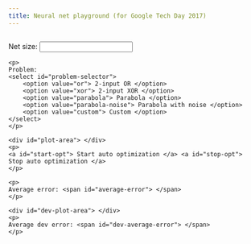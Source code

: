 ```yaml
---
title: Neural net playground (for Google Tech Day 2017)
---
```


<script src="https://ajax.googleapis.com/ajax/libs/jquery/3.1.1/jquery.min.js"></script>
<link rel="stylesheet" href="https://ajax.googleapis.com/ajax/libs/jqueryui/1.12.1/themes/smoothness/jquery-ui.css">
<script src="https://ajax.googleapis.com/ajax/libs/jqueryui/1.12.1/jquery-ui.min.js"></script>
<script src="https://cdn.plot.ly/plotly-latest.min.js"></script>

<script>
// Global state.
var problem = {};
var layer_sizes = [];
var layers = [];
var node_map = {};
var opt_state = {};

function nonLinearity(x) {
    return x > 0 ? x : 0;
    // return Math.log(1 + Math.exp(x));
}

function setUpProblem() {
    var problem_name = $('#problem-selector').val();
    problem = {};
    if (problem_name == 'or') {
        problem.input_size = 2;
        problem.inputs = [[0, 0], [0, 1], [1, 0], [1, 1]];
        problem.outputs = [0, 1, 1, 1];
        problem.dev_inputs = [];
        problem.dev_outputs = [];
        problem.error_type = 'binary';
    }

    if (problem_name == 'xor') {
        problem.input_size = 2;
        problem.inputs = [[0, 0], [0, 1], [1, 0], [1, 1]];
        problem.outputs = [0, 1, 1, 0];
        problem.dev_inputs = [];
        problem.dev_outputs = [];
        problem.error_type = 'binary';
    }

    if (problem_name == 'parabola' || problem_name == 'parabola-noise') {
        problem.input_size = 1;
        problem.inputs = [-10, -8, -6, -4, -2, 0, 2, 4, 6, 8, 10];
        problem.dev_inputs = [-9, -7, -5, -3, -1, 1, 3, 5, 7, 9];
        problem.error_type = 'square';
        problem.outputs = [];
        for (var input_i in problem.inputs) {
            problem.outputs[input_i] = Math.pow(problem.inputs[input_i], 2);
            if (problem_name == 'parabola-noise') {
                problem.outputs[input_i] += Plotly.d3.random.normal()() * 8;
            }
        }
        problem.dev_outputs = [];
        for (var input_i in problem.dev_inputs) {
            problem.dev_outputs[input_i] = Math.pow(problem.dev_inputs[input_i], 2);
        }
    }

    if (problem.name == 'custom') {

    }

    return problem;
}

function setUpOptState() {
    opt_state = {
        on: false,
        refresh_wait_time: 100,
        step_size: 0.1,
        next_layer: 1,
        next_node: 0,
    }
}

function parseLayerSizes() {
    var sizes = $('#net-size-box').val().split(',');
    layer_sizes = [problem.input_size];
    var n_layers = 1;
    for (size_i = 0; size_i < sizes.length; size_i++) {
        var this_size = parseInt(sizes[size_i]);
        if (this_size == 0 || isNaN(this_size)) {
            continue;
        }
        layer_sizes[n_layers] = this_size;
        n_layers++;
    }
    layer_sizes[n_layers] = 1;
    return layer_sizes;
}

function renderNet(layers) {
    $('#net').text('');
    for (var layer in layers) {
        renderLayer(layers[layer]);
    }
    $(".param-box").on('spinchange', readUpdatedParams);
    $(".param-box").on('spinstop', readUpdatedParams);
}

function renderLayer(layer) {
    $('<div/>', {
        class: 'clearer',
    }).appendTo('#net');
    for (var node in layer) {
        renderNode(layer[node]);
    }
}

function renderNode(node) {
    $('<div>', {
        id: node.id,
        class: 'node',
    }).text('').appendTo('#net');
    if (node.node_type == 'input') {
        renderInput(node);
    } else if (node.node_type == 'fconn') {
        renderFconn(node);
    }
}

function renderInput(node) {
    var node_selector = '#' + node.id;
    $(node_selector).append('Input: ')
    $('<span>', {
        id: node.id + 'input',
        class: 'input-span',
    }).appendTo(node_selector);    
}

function renderFconn(node) {
    var node_selector = '#' + node.id;
    $(node_selector).append('m = ');
    for (var parent_i in node.params.m) {
        $('<input>', {
            type: 'text',
            value: node.params.m[parent_i],
            id: node.id + 'm' + parent_i,
            class: 'param-box',
            param_type: 'm',
            m_idx: parent_i,
        }).appendTo(node_selector);
        $('#' + node.id + 'm' + parent_i).spinner({
            step: 0.1,
        });
    }

    $(node_selector).append('<br /> b = ');
    $('<input>', {
        type: 'text',
        value: node.params.b,
        id: node.id + 'b',
        class: 'param-box',
        param_type: 'b',
    }).appendTo(node_selector);
    $('#' + node.id + 'b').spinner({
        step: 0.1,
    });

    $(node_selector).append('<br /> Output value:');
    $('<span>', {
        id: node.id + 'output',
        class: 'output-span',
    }).appendTo(node_selector);
}

function setInputs(input_list, first_layer) {
    if (first_layer.length == 1) {
        first_layer[0].params.value = input_list;
    } else {
        for (var node_i in first_layer) {
            first_layer[node_i].params.value = input_list[node_i];
        }
    }
}

function forward(layers) {
    var all_outputs = [];
    for (var layer_i in layers) {
        var layer_outputs = [];
        if (layer_i == 0) {
            for (var node_i in layers[layer_i]) {
                var node = layers[layer_i][node_i];
                var this_value = node.params.value;
                layer_outputs[node_i] = this_value;
            }
        } else {
            for (var node_i in layers[layer_i]) {
                var node = layers[layer_i][node_i];
                var out_value = node.params.b;
                for (prev_node_i in layers[layer_i - 1]) {
                    out_value += all_outputs[layer_i - 1][prev_node_i] * node.params.m[prev_node_i];
                }
                var floored_value = nonLinearity(out_value);
                layer_outputs[node_i] = floored_value;
            }
        }
        all_outputs[layer_i] = layer_outputs;
    }
    return all_outputs;
}

function forwardMultiple(layers, inputs) {
    var outputs = [];
    for (var input_i in inputs) {
        setInputs(inputs[input_i], layers[0]);
        var this_outputs = forward(layers);
        outputs[input_i] = this_outputs[layers.length - 1][0];
    }
    return outputs;
}

function getAverageError(predicted, truth, error_type) {
    var new_predicted = [];
    if (error_type === 'binary') {
        for (var i in predicted) {
            new_predicted[i] = Math.min(Math.max(predicted[i], 0), 1);
        }
    } else {
        new_predicted = predicted;
    }

    var err = 0;
    for (var i in new_predicted) {
        err += Math.pow(new_predicted[i] - truth[i], 2);
    }
    return err / new_predicted.length;
}

function updateValues(layers, all_outputs) {
    for (var layer_i in layers) {
        for (var node_i in layers[layer_i]) {
            var node = layers[layer_i][node_i];
            if (layer_i == 0) {
                $('#' + node.id + 'input').text(all_outputs[layer_i][node_i]);
            } else {
                $('#' + node.id + 'output').text(all_outputs[layer_i][node_i]);
            }
        }
    }
}

function autoOptimizeCallback() {
    if (!opt_state.on) {
        return;
    }
    var node_to_update = layers[opt_state.next_layer][opt_state.next_node];
    var last_error = getAverageError(forwardMultiple(layers, problem.inputs),
        problem.outputs, problem.error_type);
    for (var m_i in node_to_update.params.m) {
        node_to_update.params.m[m_i] += opt_state.step_size;
        var this_error = getAverageError(forwardMultiple(layers, problem.inputs),
            problem.outputs, problem.error_type);
        if (this_error < last_error) {
            last_error = this_error;
            continue;
        }

        node_to_update.params.m[m_i] -= opt_state.step_size * 2;
        var this_error = getAverageError(forwardMultiple(layers, problem.inputs),
            problem.outputs, problem.error_type);
        if (this_error < last_error) {
            last_error = this_error;
            continue;
        }

        node_to_update.params.m[m_i] += opt_state.step_size;
    }

    // I'm really lazy, ok?
    for (var b_i = 0; b_i < 1; b_i++) {
        node_to_update.params.b += opt_state.step_size;
        var this_error = getAverageError(forwardMultiple(layers, problem.inputs),
            problem.outputs, problem.error_type);
        if (this_error < last_error) {
            last_error = this_error;
            continue;
        }

        node_to_update.params.b -= opt_state.step_size * 2;
        var this_error = getAverageError(forwardMultiple(layers, problem.inputs),
            problem.outputs, problem.error_type);
        if (this_error < last_error) {
            last_error = this_error;
            continue;
        }

        node_to_update.params.b += opt_state.step_size;

    }
    opt_state.next_node += 1;
    if (layers[opt_state.next_layer].length <= opt_state.next_node) {
        opt_state.next_layer += 1;
        opt_state.next_node = 0;
    }
    if (layers.length <= opt_state.next_layer) {
        opt_state.next_layer = 1;
    }

    renderNet(layers);
    updateValues(layers, forward(layers));
    plotProblem(problem, layers);
    setTimeout(autoOptimizeCallback, opt_state.refresh_wait_time);
}


function makeNodeId(layer_i, node_i) {
    return 'node_' + layer_i + '_' + node_i;
}

function randSmallNum() {
    return 0.1 * Math.round(10 * Plotly.d3.random.normal()());
}

function initParams(node) {
    if (node.node_type == 'input') {
        node.params = {'value': 0};
        return;
    } else if (node.node_type == 'fconn') {
        var ms = [];
        for (var parent_i in node.parents) {
            ms[parent_i] = randSmallNum();
        }
        node.params = {'m': ms, 'b': randSmallNum()};
        return;
    } else {
        throw 'Invalid node type';
    }
}

function makeNet(layer_sizes) {
    layers = [];
    node_map = {};
    for (var layer_i in layer_sizes) {
        layers[layer_i] = [];
        var node_type;
        var parents = [];
        if (layer_i == 0) {
            // Input layer.
            node_type = 'input';
        } else {
            node_type = 'fconn';
            for (var node_i = 0; node_i < layer_sizes[layer_i - 1]; node_i++) {
                parents[node_i] = makeNodeId(layer_i - 1, node_i)
            }
        }
        for (var node_i = 0; node_i < layer_sizes[layer_i]; node_i++) {
            layers[layer_i][node_i] = {
                id: makeNodeId(layer_i, node_i),
                node_type: node_type,
                parents: parents,
            };
            initParams(layers[layer_i][node_i]);
            node_map[makeNodeId(layer_i, node_i)] = layers[layer_i][node_i]
        }
    }
    return layers;
}

function plotClick(data) {
    var data_i = data.points[0].pointNumber;
    setInputs(problem.inputs[data_i], layers[0]);
    updateValues(layers, forward(layers));
    plotProblem(problem, layers);
}

function plotProblem(problem, layers) {
    var outputs = forwardMultiple(layers, problem.inputs);
    var dev_outputs = forwardMultiple(layers, problem.dev_inputs);
    var inputs = [];
    var dev_inputs = [];
    var type;
    if (problem.input_size == 1) {
        inputs = problem.inputs;
        dev_inputs = problem.dev_inputs;
        type = 'scatter';
    } else {
        for (var ex_i in problem.inputs) {
            inputs[ex_i] = "val: " + problem.inputs[ex_i].toString();
        }
        for (var ex_i in problem.dev_inputs) {
            dev_inputs[ex_i] = "val: " + problem.dev_inputs[ex_i].toString();
        }
        type = 'bar';
    }
    var plotly_data = [{
        name: 'Net output',
        x: inputs,
        y: outputs,
        type: type,
    }, {
        name: 'Ground truth',
        x: inputs,
        y: problem.outputs,
        type: type,
    }];
    Plotly.newPlot('plot-area', plotly_data);
    var avg_error = getAverageError(outputs, problem.outputs, problem.error_type);
    $('#average-error').text(avg_error);

    document.getElementById('plot-area').on('plotly_click', plotClick);

    var dev_data = [{
        name: 'Net output',
        x: dev_inputs,
        y: dev_outputs,
        type: type,
    }, {
        name: 'Ground truth',
        x: dev_inputs,
        y: problem.dev_outputs,
        type: type,
    }];
    Plotly.newPlot('dev-plot-area', dev_data);
    avg_error = getAverageError(dev_outputs, problem.dev_outputs, problem.error_type);
    $('#dev-average-error').text(avg_error);

}

function readUpdatedParams(event, ui) {
    var my_node = $(event.target).parent().parent().attr('id');
    console.log(my_node);
    if ($(this).attr('param_type') == 'm') {
        node_map[my_node].params.m[$(this).attr('m_idx')] 
            = parseFloat($(event.target).spinner("value"));
    }
    if ($(this).attr('param_type') == 'b') {
        node_map[my_node].params.b
            = parseFloat($(event.target).spinner("value"));
    }
    updateValues(layers, forward(layers));
    plotProblem(problem, layers);
}

function readUpdatedSizes() {
    layer_sizes = parseLayerSizes();
    layers = makeNet(layer_sizes);
    renderNet(layers);
    updateValues(layers, forward(layers));
    plotProblem(problem, layers);
    setUpOptState();
}

function main() {
    problem = setUpProblem();
    readUpdatedSizes();
    // Callbacks that don't change with any net params.
    $("#net-size-box").change(readUpdatedSizes);
    $("#problem-selector").change(main);
    $("#start-opt").click(function() {
        opt_state.on = true;
        autoOptimizeCallback();
    });
    $("#stop-opt").click(function() {
        opt_state.on = false;
    })
}

$(document).ready(main);

</script>

<style>
#main {
    white-space: nowrap;
}

#options {
    width: 500;
    vertical-align: top;
    white-space: normal;
    display: inline-block;
}

#net {
    vertical-align: top;
    white-space: normal;
    display: inline-block;
}

.node {
    border: 2px solid;
    border-color: #000000;
    margin: 5px;
    float: left;
}

.clearer {
    clear: both;
}

.param-box {
    width: 50px;
}
</style>

<div id="main">
<div id="options">
    <p>
    Net size:
    <input type="text" id="net-size-box" value=""/>
    </p>

    <p>
    Problem:
    <select id="problem-selector">
        <option value="or"> 2-input OR </option>
        <option value="xor"> 2-input XOR </option>
        <option value="parabola"> Parabola </option>
        <option value="parabola-noise"> Parabola with noise </option>
        <option value="custom"> Custom </option>
    </select>
    </p>
    
    <div id="plot-area"> </div>
    <p>
    <a id="start-opt"> Start auto optimization </a> <a id="stop-opt"> Stop auto optimization </a>
    </p>

    <p>
    Average error: <span id="average-error"> </span>
    </p>

    <div id="dev-plot-area"> </div>
    <p>
    Average dev error: <span id="dev-average-error"> </span>
    </p>


</div>
<div id="net"></div>
</div>

